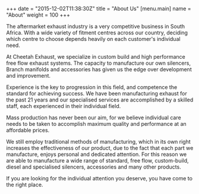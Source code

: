 +++
date = "2015-12-02T11:38:30Z"
title = "About Us"
[menu.main]
name = "About"
weight = 100
+++

The aftermarket exhaust industry is a very competitive business in South Africa.
With a wide variety of fitment centres across our country, deciding which centre
to choose depends heavily on each customer's individual need.

At Cheetah Exhaust, we specialize in custom build and high performance free flow
exhaust systems. The capacity to manufacture our own silencers, Branch manifolds
and accessories has given us the edge over development and improvement.

Experience is the key to progression in this field, and competence the standard
for achieving success. We have been manufacturing exhaust for the past 21 years
and our specialised services are accomplished by a skilled staff, each
experienced in their individual field.

Mass production has never been our aim, for we believe individual care needs to
be taken to accomplish maximum quality and performance at an affordable prices.

We still employ traditional methods of manufacturing, which in its own right
increases the effectiveness of our product, due to the fact that each part we
manufacture, enjoys personal and dedicated attention. For this reason we are
able to manufacture a wide range of standard, free flow, custom-build, diesel
and specialised silencers, accessories and many other products.

If you are looking for the individual attention you deserve, you have come to
the right place.
